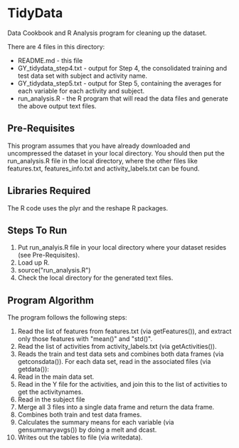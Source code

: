 # TidyData
Data Cookbook and R Analysis program for cleaning up the dataset.

There are 4 files in this directory:
- README.md - this file
- GY_tidydata_step4.txt - output for Step 4, the consolidated training and test data set with subject and activity name.
- GY_tidydata_step5.txt - output for Step 5, containing the averages for each variable for each activity and subject.
- run_analysis.R - the R program that will read the data files and generate the above output text files.

## Pre-Requisites
This program assumes that you have already downloaded and uncompressed the dataset in your local directory. You should then put the run_analysis.R file in the local directory, where the other files like features.txt, features_info.txt and activity_labels.txt can be found.

## Libraries Required
The R code uses the plyr and the reshape R packages.

## Steps To Run
1. Put run_analyis.R file in your local directory where your dataset resides (see Pre-Requisites).
2. Load up R.
3. source("run_analysis.R")
4. Check the local directory for the generated text files.

## Program Algorithm
The program follows the following steps:
1. Read the list of features from features.txt (via getFeatures()), and extract only those features with "mean()" and "std()".
2. Read the list of activities from activity_labels.txt (via getActivities()).
3. Reads the train and test data sets and combines both data frames (via getconsdata()). For each data set, read in the associated files (via getdata()):
4.  Read in the main data set.
5.  Read in the Y file for the activities, and join this to the list of activities to get the activitynames.
6.  Read in the subject file
7.  Merge all 3 files into a single data frame and return the data frame.
8. Combines both train and test data frames.
9. Calculates the summary means for each variable (via gensummaryavgs()) by doing a melt and dcast.
10. Writes out the tables to file (via writedata).
